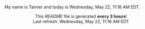 My name is Tanner and today is Wednesday, May 22, 11:18 AM EDT.

<p align="center">This <i>README</i> file is generated <b>every 3 hours</b>!</br>Last refresh: Wednesday, May 22, 11:18 AM EDT<br /></p>
